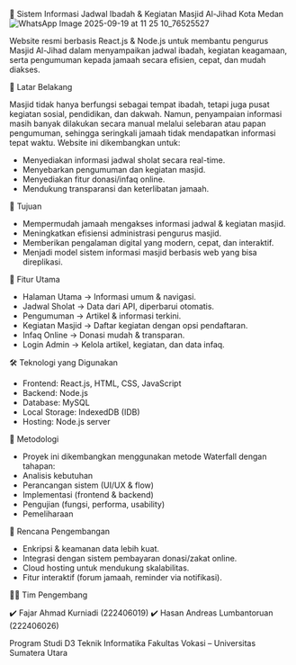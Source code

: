 🕌 Sistem Informasi Jadwal Ibadah & Kegiatan Masjid Al-Jihad Kota Medan
![WhatsApp Image 2025-09-19 at 11 25 10_76525527](https://github.com/user-attachments/assets/b27db7be-60e4-4cac-8d39-205e6b3ed6a6)

Website resmi berbasis React.js & Node.js untuk membantu pengurus Masjid Al-Jihad dalam menyampaikan jadwal ibadah, kegiatan keagamaan, serta pengumuman kepada jamaah secara efisien, cepat, dan mudah diakses.

📌 Latar Belakang

Masjid tidak hanya berfungsi sebagai tempat ibadah, tetapi juga pusat kegiatan sosial, pendidikan, dan dakwah. Namun, penyampaian informasi masih banyak dilakukan secara manual melalui selebaran atau papan pengumuman, sehingga seringkali jamaah tidak mendapatkan informasi tepat waktu.
Website ini dikembangkan untuk:

- Menyediakan informasi jadwal sholat secara real-time.
- Menyebarkan pengumuman dan kegiatan masjid.
- Menyediakan fitur donasi/infaq online.
- Mendukung transparansi dan keterlibatan jamaah.

🎯 Tujuan

- Mempermudah jamaah mengakses informasi jadwal & kegiatan masjid.
- Meningkatkan efisiensi administrasi pengurus masjid.
- Memberikan pengalaman digital yang modern, cepat, dan interaktif.
- Menjadi model sistem informasi masjid berbasis web yang bisa direplikasi.

🚀 Fitur Utama

- Halaman Utama → Informasi umum & navigasi.
- Jadwal Sholat → Data dari API, diperbarui otomatis.
- Pengumuman → Artikel & informasi terkini.
- Kegiatan Masjid → Daftar kegiatan dengan opsi pendaftaran.
- Infaq Online → Donasi mudah & transparan.
- Login Admin → Kelola artikel, kegiatan, dan data infaq.

🛠️ Teknologi yang Digunakan

- Frontend: React.js, HTML, CSS, JavaScript
- Backend: Node.js
- Database: MySQL
- Local Storage: IndexedDB (IDB)
- Hosting: Node.js server

📐 Metodologi

- Proyek ini dikembangkan menggunakan metode Waterfall dengan tahapan:
- Analisis kebutuhan
- Perancangan sistem (UI/UX & flow)
- Implementasi (frontend & backend)
- Pengujian (fungsi, performa, usability)
- Pemeliharaan

📌 Rencana Pengembangan

- Enkripsi & keamanan data lebih kuat.
- Integrasi dengan sistem pembayaran donasi/zakat online.
- Cloud hosting untuk mendukung skalabilitas.
- Fitur interaktif (forum jamaah, reminder via notifikasi).

👨‍💻 Tim Pengembang

✔️ Fajar Ahmad Kurniadi (222406019)
✔️ Hasan Andreas Lumbantoruan (222406026)

Program Studi D3 Teknik Informatika
Fakultas Vokasi – Universitas Sumatera Utara
